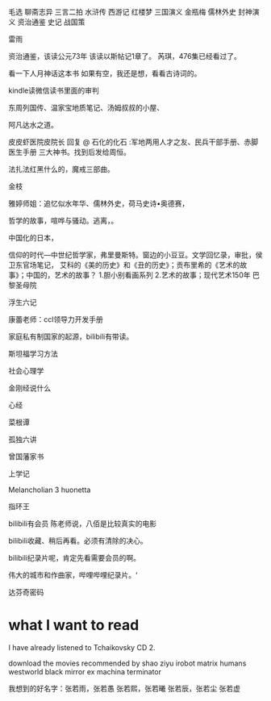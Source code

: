 毛选
聊斋志异
三言二拍
水浒传
西游记
红楼梦
三国演义
金瓶梅
儒林外史
封神演义
资治通鉴
史记
战国策


雷雨


资治通鉴，该读公元73年
该读以斯帖记1章了。
芮琪，476集已经看过了。

看一下人月神话这本书
如果有空，我还是想，看看古诗词的。

kindle读微信读书里面的审判

东周列国传、温家宝地质笔记、汤姆叔叔的小屋、

阿凡达水之道。

皮皮虾医院皮院长 回复 @ 石化的化石 :军地两用人才之友、民兵干部手册、赤脚医生手册 三大神书。找到后发给周恒。

法扎法红黑什么的，魔戒三部曲。


金枝

雅婷师姐：追忆似水年华、儒林外史，荷马史诗•奥德赛，

哲学的故事，喧哗与骚动。逃离，。

中国化的日本，

信仰的时代—中世纪哲学家，弗里曼斯特。窗边的小豆豆。文学回忆录，审批，侯卫东官场笔记，
艾科的《美的历史》和《丑的历史》；贡布里希的《艺术的故事》；中国的，艺术的故事？
1.胆小别看画系列
2.艺术的故事；现代艺术150年
巴黎圣母院

浮生六记

康蕾老师：ccl领导力开发手册

家庭私有制国家的起源，bilibili有带读。

斯坦福学习方法

社会心理学

金刚经说什么

心经

菜根谭

孤独六讲

曾国藩家书

上学记

Melancholian 3 huonetta

指环王

bilibili有会员
陈老师说，八佰是比较真实的电影

bilibili收藏、稍后再看。必须有清除的决心。

bilibili纪录片呢，肯定先看需要会员的啊。

伟大的城市和作曲家，哔哩哔哩纪录片。‘

达芬奇密码

# what I want to read
I have already listened to Tchaikovsky CD 2.

download the movies recommended by shao ziyu
irobot 
matrix
humans
westworld
black mirror
ex machina 
terminator



我想到的好名字：张若雨，张若愚
张若熙，张若曦
张若辰，张若尘
张若虚
